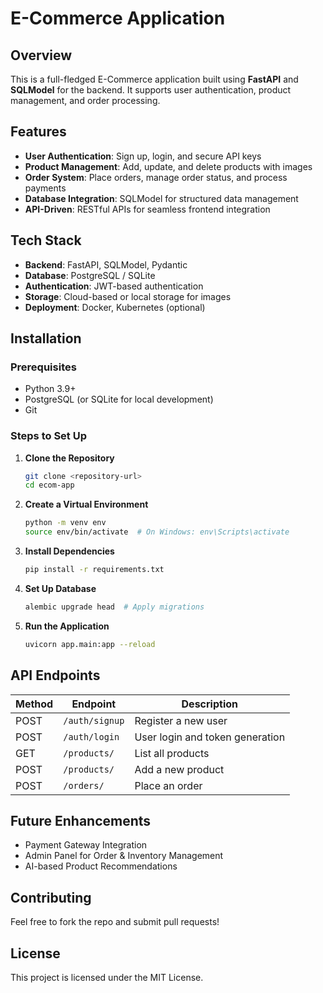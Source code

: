 # E-Commerce Application

## Overview
This is a full-fledged E-Commerce application built using **FastAPI** and **SQLModel** for the backend. It supports user authentication, product management, and order processing.

## Features
- **User Authentication**: Sign up, login, and secure API keys
- **Product Management**: Add, update, and delete products with images
- **Order System**: Place orders, manage order status, and process payments
- **Database Integration**: SQLModel for structured data management
- **API-Driven**: RESTful APIs for seamless frontend integration

## Tech Stack
- **Backend**: FastAPI, SQLModel, Pydantic
- **Database**: PostgreSQL / SQLite
- **Authentication**: JWT-based authentication
- **Storage**: Cloud-based or local storage for images
- **Deployment**: Docker, Kubernetes (optional)

## Installation
### Prerequisites
- Python 3.9+
- PostgreSQL (or SQLite for local development)
- Git

### Steps to Set Up
1. **Clone the Repository**
   ```sh
   git clone <repository-url>
   cd ecom-app
   ```
2. **Create a Virtual Environment**
   ```sh
   python -m venv env
   source env/bin/activate  # On Windows: env\Scripts\activate
   ```
3. **Install Dependencies**
   ```sh
   pip install -r requirements.txt
   ```
4. **Set Up Database**
   ```sh
   alembic upgrade head  # Apply migrations
   ```
5. **Run the Application**
   ```sh
   uvicorn app.main:app --reload
   ```

## API Endpoints
| Method | Endpoint | Description |
|--------|---------|-------------|
| POST   | `/auth/signup` | Register a new user |
| POST   | `/auth/login` | User login and token generation |
| GET    | `/products/` | List all products |
| POST   | `/products/` | Add a new product |
| POST   | `/orders/` | Place an order |

## Future Enhancements
- Payment Gateway Integration
- Admin Panel for Order & Inventory Management
- AI-based Product Recommendations

## Contributing
Feel free to fork the repo and submit pull requests!

## License
This project is licensed under the MIT License.

